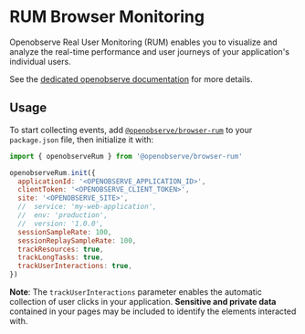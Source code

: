 # RUM Browser Monitoring

Openobserve Real User Monitoring (RUM) enables you to visualize and analyze the real-time performance and user journeys of your application's individual users.

See the [dedicated openobserve documentation][1] for more details.

## Usage

To start collecting events, add [`@openobserve/browser-rum`][2] to your `package.json` file, then initialize it with:

```javascript
import { openobserveRum } from '@openobserve/browser-rum'

openobserveRum.init({
  applicationId: '<OPENOBSERVE_APPLICATION_ID>',
  clientToken: '<OPENOBSERVE_CLIENT_TOKEN>',
  site: '<OPENOBSERVE_SITE>',
  //  service: 'my-web-application',
  //  env: 'production',
  //  version: '1.0.0',
  sessionSampleRate: 100,
  sessionReplaySampleRate: 100,
  trackResources: true,
  trackLongTasks: true,
  trackUserInteractions: true,
})
```

**Note**: The `trackUserInteractions` parameter enables the automatic collection of user clicks in your application. **Sensitive and private data** contained in your pages may be included to identify the elements interacted with.

<!-- Note: all URLs should be absolute -->

[1]: https://docs.datadoghq.com/real_user_monitoring/browser
[2]: https://www.npmjs.com/package/@openobserve/browser-rum
